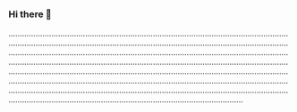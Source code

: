 ### Hi there 👋

............................................................................................................................................................................................................................................................................................................................................................................................................................................................................................................................................................................................................................................................................................................................................................................................................................................................................................................................................................................................................